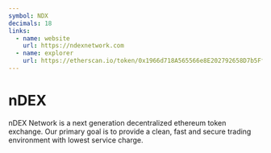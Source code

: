 ```yaml
---
symbol: NDX
decimals: 18
links:
  - name: website
    url: https://ndexnetwork.com
  - name: explorer
    url: https://etherscan.io/token/0x1966d718A565566e8E202792658D7b5Ff4ECe469
---
```


# nDEX

nDEX Network is a next generation decentralized ethereum token exchange. Our primary goal is to provide a clean, fast and secure trading environment with lowest service charge.
